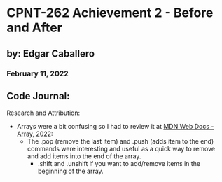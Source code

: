 # CPNT-262 Achievement 2 - Before and After
## by: Edgar Caballero 
### February 11, 2022

## Code Journal:
Research and Attribution:
 - Arrays were a bit confusing so I had to review it at <a href="https://developer.mozilla.org/en-US/docs/Web/JavaScript/Reference/Global_Objects/Array" target = "_blank">MDN Web Docs - Array, 2022</a>:
    - The .pop (remove the last item) and .push (adds item to the end) commands were interesting and useful as a quick way to remove and add items into the end of the array.
      - .shift and .unshift if you want to add/remove items in the beginning of the array. 
